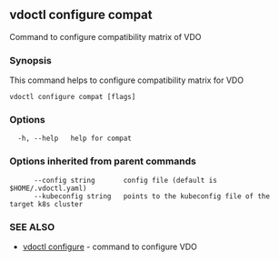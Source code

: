 ## vdoctl configure compat

Command to configure compatibility matrix of VDO

### Synopsis

This command helps to configure compatibility matrix for VDO

```
vdoctl configure compat [flags]
```

### Options

```
  -h, --help   help for compat
```

### Options inherited from parent commands

```
      --config string       config file (default is $HOME/.vdoctl.yaml)
      --kubeconfig string   points to the kubeconfig file of the target k8s cluster
```

### SEE ALSO

* [vdoctl configure](vdoctl_configure.md)	 - command to configure VDO

